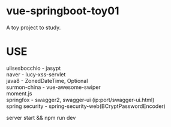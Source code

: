 # vue-springboot-toy01
A toy project to study.

# USE
ulisesbocchio - jasypt <br>
naver - lucy-xss-servlet <br>
java8 - ZonedDateTime, Optional <br>
surmon-china - vue-awesome-swiper <br>
moment.js <br>
springfox - swagger2, swagger-ui (ip:port/swagger-ui.html) <br>
spring security - spring-security-web(BCryptPasswordEncoder)

server start && npm run dev
